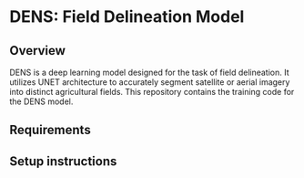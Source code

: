 # DENS: Field Delineation Model

## Overview
DENS is a deep learning model designed for the task of field delineation. It utilizes UNET architecture to accurately segment satellite or aerial imagery into distinct agricultural fields. This repository contains the training code for the DENS model.

## Requirements

## Setup instructions


